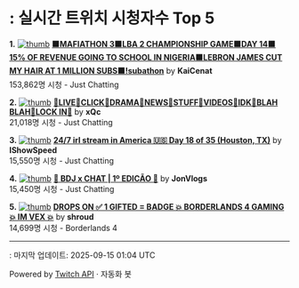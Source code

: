 # : 실시간 트위치 시청자수 Top 5

**1.** [![thumb](https://static-cdn.jtvnw.net/previews-ttv/live_user_kaicenat-320x180.jpg)](https://twitch.tv/KaiCenat)
**[🟧MAFIATHON 3🟧LBA 2 CHAMPIONSHIP GAME🟧DAY 14🟧15% OF REVENUE GOING TO SCHOOL IN NIGERIA🟧LEBRON JAMES CUT MY HAIR AT 1 MILLION SUBS🟧!subathon](https://twitch.tv/KaiCenat)** by **KaiCenat**<br>153,862명 시청  - Just Chatting

**2.** [![thumb](https://static-cdn.jtvnw.net/previews-ttv/live_user_xqc-320x180.jpg)](https://twitch.tv/xQc)
**[👏LIVE👏CLICK👏DRAMA👏NEWS👏STUFF👏VIDEOS👏IDK👏BLAH BLAH👏LOCK IN👏](https://twitch.tv/xQc)** by **xQc**<br>21,018명 시청  - Just Chatting

**3.** [![thumb](https://static-cdn.jtvnw.net/previews-ttv/live_user_ishowspeed-320x180.jpg)](https://twitch.tv/IShowSpeed)
**[24/7 irl stream in America 🇺🇸 Day 18 of 35 (Houston, TX)](https://twitch.tv/IShowSpeed)** by **IShowSpeed**<br>15,550명 시청  - Just Chatting

**4.** [![thumb](https://static-cdn.jtvnw.net/previews-ttv/live_user_jonvlogs-320x180.jpg)](https://twitch.tv/JonVlogs)
**[🚨 BDJ x CHAT | 1º EDICÃO 🚨](https://twitch.tv/JonVlogs)** by **JonVlogs**<br>15,450명 시청  - Just Chatting

**5.** [![thumb](https://static-cdn.jtvnw.net/previews-ttv/live_user_shroud-320x180.jpg)](https://twitch.tv/shroud)
**[DROPS ON ✅ 1 GIFTED = BADGE 💥 BORDERLANDS 4 GAMING 💥 IM VEX 💥](https://twitch.tv/shroud)** by **shroud**<br>14,699명 시청  - Borderlands 4


---
: 마지막 업데이트: 2025-09-15 01:04 UTC

Powered by [Twitch API](https://dev.twitch.tv/docs/api/reference) · 자동화 봇
